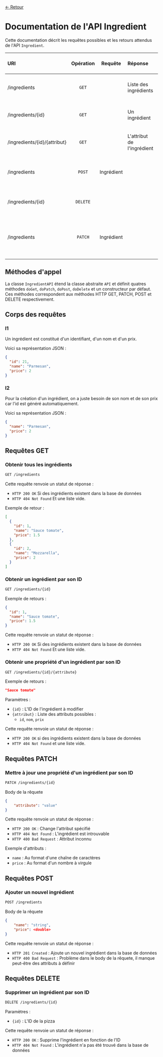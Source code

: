 [<- Retour](./../README.md)

# Documentation de l'API Ingredient

Cette documentation décrit les requêtes possibles et les retours attendus de l'API `Ingredient`.

| URI                           | Opération     |     Requête     | Réponse                                              | Code de retour                           |
|:------------------------      |:---------:    |:---------------:|:-----------------------------------------------------|------------------------------------------|
| /ingredients                  |`GET`          |                 |Liste des ingrédients                                 |`HTTP 200 OK`, `HTTP 404 Not Found`       |
| /ingredients/{id}             |`GET`          |                 |Un ingrédient                                         |`HTTP 200 OK`, `HTTP 404 Not Found`       |   
| /ingredients/{id}/{attribut}  |`GET`          |                 |L'attribut de l'ingrédient                            |`HTTP 200 OK`, `HTTP 404 Not Found`       |
| /ingredients                  |`POST`         | Ingrédient      |                                                      |`HTTP 201 Created`, `HTTP 400 Bad Request`|
| /ingredients/{id}             |`DELETE`       |                 |                                                      |`HTTP 200 OK`, `HTTP 404 Not Found`       |
| /ingredients                  |`PATCH`        | Ingrédient      |                                                      |`HTTP 200 OK`, `HTTP 404 Not Found`, `HTTP 400 Bad Request`|

## Méthodes d'appel

La classe `IngredientAPI` étend la classe abstraite `API` et définit quatres méthodes `doGet`, `doPatch`, `doPost`, `doDelete` et un constructeur par défaut. Ces méthodes correspondent aux méthodes HTTP GET, PATCH, POST et DELETE respectivement.

## Corps des requêtes

### I1

Un ingrédient est constitué d'un identifiant, d'un nom et d'un prix.

Voici sa représentation JSON :

```JSON
{
  "id": 21,
  "name": "Parmesan",
  "price": 2
}
```

### I2

Pour la création d'un ingrédient, on a juste besoin de son nom et de son prix car l'id est généré automatiquement.

Voici sa représentation JSON :
```JSON
{
  "name": "Parmesan",
  "price": 2
}
```


## Requêtes GET

### Obtenir tous les ingrédients

```bash
GET /ingredients
```

Cette requête renvoie un statut de réponse : 
- `HTTP 200 OK` Si des ingrédients existent dans la base de données
- `HTTP 404 Not Found` Et une liste vide.

Exemple de retour : 
```json
[
  {
    "id": 1,
    "name": "Sauce tomate",
    "price": 1.5
  },
  {
    "id": 2,
    "name": "Mozzarella",
    "price": 2
  }
]
```


### Obtenir un ingrédient par son ID

```bash
GET /ingredients/{id}
```

Exemple de retours : 
```json
{
  "id": 1,
  "name": "Sauce tomate",
  "price": 1.5
}
```


Cette requête renvoie un statut de réponse : 
- `HTTP 200 OK` Si des ingrédients existent dans la base de données
- `HTTP 404 Not Found` Et une liste vide.


### Obtenir une propriété d'un ingrédient par son ID

```bash
GET /ingredients/{id}/{attribute}
```

Exemple de retours :
```json
"Sauce tomate"
```

Paramètres :
- `{id}` : L'ID de l'ingrédient à modifier
- `{attribut}` : Liste des attributs possibles :
    - `id`, `nom`, `prix`

Cette requête renvoie un statut de réponse : 
- `HTTP 200 OK` si des ingrédients existent dans la base de données
- `HTTP 404 Not Found` et une liste vide.

## Requêtes PATCH

### Mettre à jour une propriété d'un ingrédient par son ID

```bash
PATCH /ingredients/{id}
```

Body de la rêquete
```json
{
    "attribute": "value"
}
```

Cette requête renvoie un statut de réponse : 
- `HTTP 200 OK` : Change l'attribut spécifié
- `HTTP 404 Not Found` : L'ingrédient est introuvable
- `HTTP 400 Bad Request` : Attribut inconnu

Exemple d'attributs :
- `name` : Au format d'une chaîne de caractères
- `price` : Au format d'un nombre à virgule

## Requêtes POST

### Ajouter un nouvel ingrédient

```bash
POST /ingredients
```

Body de la rêquete
```json
{
    "name": "string",
    "price": <double>
}
```

Cette requête renvoie un statut de réponse : 
- `HTTP 201 Created` : Ajoute un nouvel ingrédient dans la base de données
- `HTTP 400 Bad Request` : Problème dans le body de la rêquete, il manque peut-être des attributs à définir

## Requêtes DELETE

### Supprimer un ingrédient par son ID

```bash
DELETE /ingredients/{id}
```

Paramètres :
- `{id}` : L'ID de la pizza

Cette requête renvoie un statut de réponse : 
- `HTTP 200 OK` : Supprime l'ingrédient en fonction de l'ID
- `HTTP 404 Not Found` : L'ingrédient n'a pas été trouvé dans la base de données
